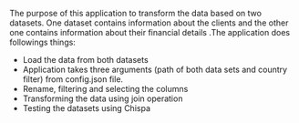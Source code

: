 The purpose of this application to transform the data based on two datasets. One dataset contains information about the clients and the other one contains information about their financial details .The application does followings things:
*	Load the data from both datasets
*	Application takes three arguments (path of both data sets and country filter) from config.json file.
*	Rename, filtering and selecting the columns
*	Transforming the data using join operation
*	Testing the datasets using Chispa

